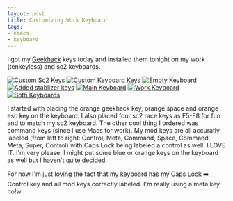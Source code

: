 ```yaml
---
layout: post
title: Customizing Work Keyboard
tags:
- emacs
- keyboard
---
```


I got my [Geekhack](http://geekhack.org/index.php) keys today and installed them
tonight on my work (tenkeyless) and sc2 keyboards.

[![Custom Sc2 Keys](http://kelsin.smugmug.com/Other/Blog/i-cjzgB7X/0/Th/Custom_Keys_-_03-Th.jpg)](http://kelsin.smugmug.com/Other/Blog/i-cjzgB7X/0/L/Custom_Keys_-_03-L.jpg)
[![Custom Keyboard Keys](http://kelsin.smugmug.com/Other/Blog/i-vL7Z4h2/0/Th/Custom_Keys_-_04-Th.jpg)](http://kelsin.smugmug.com/Other/Blog/i-vL7Z4h2/0/L/Custom_Keys_-_04-L.jpg)
[![Empty Keyboard](http://kelsin.smugmug.com/Other/Blog/i-SQGHHpW/0/Th/Custom_Keys_-_05-Th.jpg)](http://kelsin.smugmug.com/Other/Blog/i-SQGHHpW/0/L/Custom_Keys_-_05-L.jpg)
[![Added stablizer keys](http://kelsin.smugmug.com/Other/Blog/i-dNxLwmm/0/Th/Custom_Keys_-_06-Th.jpg)](http://kelsin.smugmug.com/Other/Blog/i-dNxLwmm/0/L/Custom_Keys_-_06-L.jpg)
[![Main Keyboard](http://kelsin.smugmug.com/Other/Blog/i-vgw6VhL/0/Th/Custom_Keys_-_09-Th.jpg)](http://kelsin.smugmug.com/Other/Blog/i-vgw6VhL/0/L/Custom_Keys_-_09-L.jpg)
[![Work Keyboard](http://kelsin.smugmug.com/Other/Blog/i-PMrcckB/0/Th/Custom_Keys_-_07-Th.jpg)](http://kelsin.smugmug.com/Other/Blog/i-PMrcckB/0/L/Custom_Keys_-_07-L.jpg)
[![Both Keyboards](http://kelsin.smugmug.com/Other/Blog/i-v3c7MF4/0/Th/Custom_Keys_-_10-Th.jpg)](http://kelsin.smugmug.com/Other/Blog/i-v3c7MF4/0/L/Custom_Keys_-_10-L.jpg)

I started with placing the orange geekhack key, orange space and orange esc key
on the keyboard. I also placed four sc2 race keys as F5-F8 for fun and to match
my sc2 keyboard. The other cool thing I ordered was command keys (since I use
Macs for work). My mod keys are all accuratly labeled (from left to right:
Control, Meta, Command, Space, Command, Meta, Super, Control) with Caps Lock
being labeled a control as well. I LOVE IT. I'm very please. I might put some
blue or orange keys on the keyboard as well but I haven't quite decided.

For now I'm just loving the fact that my keyboard has my Caps Lock :arrow_right:
Control key and all mod keys correctly labeled. I'm really using a meta key no!w
